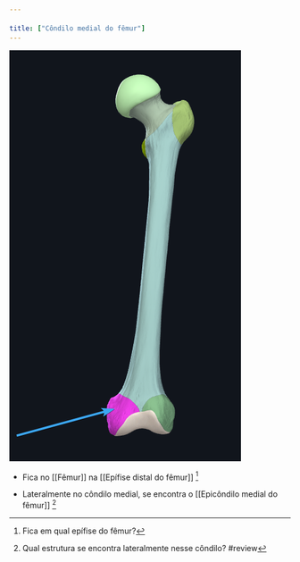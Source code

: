 ```yaml
---

title: ["Côndilo medial do fêmur"]
---
```

![Pasted image 20210413154418.png](Pasted%20image%2020210413154418.png)
+ Fica no [[Fêmur]] na [[Epífise distal do fêmur]] [^693897]

[^693897]:  Fica em qual epífise do fêmur?

+ Lateralmente no côndilo medial, se encontra o [[Epicôndilo medial do fêmur]] [^622674]

[^622674]: Qual estrutura se encontra lateralmente nesse côndilo?
#review 
